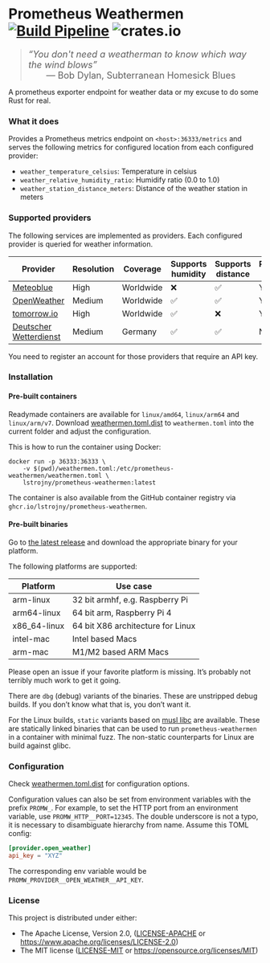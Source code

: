 # Prometheus Weathermen [![Build Pipeline](https://github.com/lstrojny/prometheus-weathermen/actions/workflows/build.yml/badge.svg)](https://github.com/lstrojny/prometheus-weathermen/actions/workflows/build.yml) ![crates.io](https://img.shields.io/crates/v/prometheus-weathermen.svg)

<font size=4><blockquote><em>“You don't need a weatherman to know which way the wind blows”</em><br>&nbsp;&nbsp;&nbsp;&nbsp;&nbsp;&nbsp;&nbsp;— Bob Dylan, Subterranean Homesick Blues</blockquote></font>

A prometheus exporter endpoint for weather data or my excuse to do some Rust for real.

### What it does

Provides a Prometheus metrics endpoint on `<host>:36333/metrics` and serves the following metrics for configured
location from each configured provider:

-   `weather_temperature_celsius`: Temperature in celsius
-   `weather_relative_humidity_ratio`: Humidify ratio (0.0 to 1.0)
-   `weather_station_distance_meters`: Distance of the weather station in meters

### Supported providers

The following services are implemented as providers. Each configured provider is queried for weather information.

| Provider                                      | Resolution | Coverage  | Supports humidity | Supports distance | Registration required |
|-----------------------------------------------|------------|-----------|-------------------|-------------------|-----------------------|
| [Meteoblue](https://www.meteoblue.com/)       | High       | Worldwide | ❌                 | ✅                 | Yes                   |
| [OpenWeather](https://openweathermap.org/)    | Medium     | Worldwide | ✅                 | ✅                 | Yes                   |
| [tomorrow.io](https://www.tomorrow.io/)       | High       | Worldwide | ✅                 | ❌                 | Yes                   |
| [Deutscher Wetterdienst](https://www.dwd.de/) | Medium     | Germany   | ✅                 | ✅                 | No                    |

You need to register an account for those providers that require an API key.

### Installation

#### Pre-built containers

Readymade containers are available for `linux/amd64`, `linux/arm64` and `linux/arm/v7`. Download
[weathermen.toml.dist](weathermen.toml.dist) to `weathermen.toml` into the current folder and adjust the configuration.

This is how to run the container using Docker:

```
docker run -p 36333:36333 \
    -v $(pwd)/weathermen.toml:/etc/prometheus-weathermen/weathermen.toml \
    lstrojny/prometheus-weathermen:latest
```

The container is also available from the GitHub container registry via `ghcr.io/lstrojny/prometheus-weathermen`.

#### Pre-built binaries

Go to [the latest release](https://github.com/lstrojny/prometheus-weathermen/releases/latest) and download the
appropriate binary for your platform.

The following platforms are supported:

| Platform     | Use case                          |
| ------------ | --------------------------------- |
| arm-linux    | 32 bit armhf, e.g. Raspberry Pi   |
| arm64-linux  | 64 bit arm, Raspberry Pi 4        |
| x86_64-linux | 64 bit X86 architecture for Linux |
| intel-mac    | Intel based Macs                  |
| arm-mac      | M1/M2 based ARM Macs              |

Please open an issue if your favorite platform is missing. It’s probably not terribly much work to get it going.

There are `dbg` (debug) variants of the binaries. These are unstripped debug builds. If you don’t know what that is, you
don’t want it.

For the Linux builds, `static` variants based on [musl libc](https://www.musl-libc.org/) are available. These are
statically linked binaries that can be used to run `prometheus-weathermen` in a container with minimal fuzz. The non-static
counterparts for Linux are build against glibc.

### Configuration

Check [weathermen.toml.dist](weathermen.toml.dist) for configuration options.

Configuration values can also be set from environment variables with the prefix `PROMW_`. For example, to set the HTTP
port from an environment variable, use `PROMW_HTTP__PORT=12345`. The double underscore is not a typo, it is necessary
to disambiguate hierarchy from name. Assume this TOML config:

```toml
[provider.open_weather]
api_key = "XYZ"
```

The corresponding env variable would be `PROMW_PROVIDER__OPEN_WEATHER__API_KEY`.

### License

This project is distributed under either:

-   The Apache License, Version 2.0, ([LICENSE-APACHE](LICENSE-APACHE) or https://www.apache.org/licenses/LICENSE-2.0)
-   The MIT license ([LICENSE-MIT](LICENSE-MIT) or https://opensource.org/licenses/MIT)
